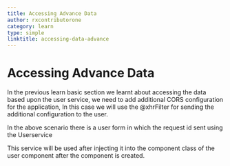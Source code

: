 ```yaml
---
title: Accessing Advance Data
author: rxcontributorone
category: learn
type: simple
linktitle: accessing-data-advance
---
```


# Accessing Advance Data
In the previous learn basic section we learnt about accessing the data based upon the user service, we need to add additional CORS configuration for the application, In this case we will use the @xhrFilter for sending the additional configuration to the user.

In the above scenario there is a user form in which the request id sent using the Userservice

<div component="app-code" key="accessing-advance-data-complete-service"></div>

This service will be used after injecting it into the component class of the user component after the component is created.

<div component="app-code" key="accessing-advance-data-complete-component"></div>
